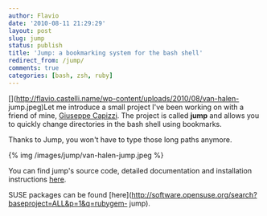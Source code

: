 ```yaml
---
author: Flavio
date: '2010-08-11 21:29:29'
layout: post
slug: jump
status: publish
title: 'Jump: a bookmarking system for the bash shell'
redirect_from: /jump/
comments: true
categories: [bash, zsh, ruby]
---
```


[](http://flavio.castelli.name/wp-content/uploads/2010/08/van-halen-
jump.jpeg)Let me introduce a small project I've been working on with a friend
of mine, [Giuseppe Capizzi](http://twitter.com/gcapizzi). The project is
called **jump** and ﻿allows you to quickly change directories in the bash
shell using bookmarks.

Thanks to Jump, you won't have to type those long paths anymore.

{% img /images/jump/van-halen-jump.jpeg %}

You can find jump's source code, detailed documentation and installation
instructions [here](http://github.com/flavio/jump).

SUSE packages can be found
[here](http://software.opensuse.org/search?baseproject=ALL&p=1&q=rubygem-
jump).

